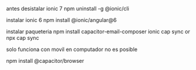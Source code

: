 antes desistalar ionic 7
    npm uninstall -g @ionic/cli

instalar ionic 6
    npm install @ionic/angular@6

instalar paqueteria 
    npm install capacitor-email-composer
    ionic cap sync or npx cap sync

solo funciona con movil en computador no es posible


npm install @capacitor/browser

